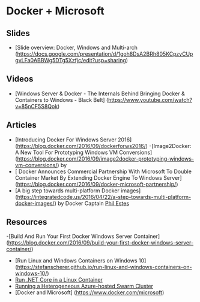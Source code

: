 # Docker + Microsoft

## Slides
- [Slide overview: Docker, Windows and Multi-arch (https://docs.google.com/presentation/d/1goh8DsA2BRh805KCpzvCUpgvLFa0ABBWg5DTg5Xzfjc/edit?usp=sharing)

## Videos
- [Windows Server & Docker - The Internals Behind Bringing Docker & Containers to Windows - Black Belt] (https://www.youtube.com/watch?v=85nCF5S8Qok)


## Articles
- [Introducing Docker For Windows Server 2016] (https://blog.docker.com/2016/09/dockerforws2016/)
-[Image2Docker: A New Tool For Prototyping Windows VM Conversions] (https://blog.docker.com/2016/09/image2docker-prototyping-windows-vm-conversions/) by 
- [
Docker Announces Commercial Partnership With Microsoft To Double Container Market By Extending Docker Engine To Windows Server] (https://blog.docker.com/2016/09/docker-microsoft-partnership/)
- [A big step towards multi-platform Docker images] (https://integratedcode.us/2016/04/22/a-step-towards-multi-platform-docker-images/) by Docker Captain [Phil Estes](https://twitter.com/estesp)



## Resources
-[Build And Run Your First Docker Windows Server Container] (https://blog.docker.com/2016/09/build-your-first-docker-windows-server-container/)
- [Run Linux and Windows Containers on Windows 10] (https://stefanscherer.github.io/run-linux-and-windows-containers-on-windows-10/)
- [Run .NET Core in a Linux Container](https://github.com/docker/labs/blob/master/windows/dotnet-core/index.md)
- [Running a Heterogeneous Azure-hosted Swarm Cluster](https://github.com/docker/labs/blob/master/windows/dotnet-linux-het/readme.md)
- [Docker and Microsoft] (https://www.docker.com/microsoft)



